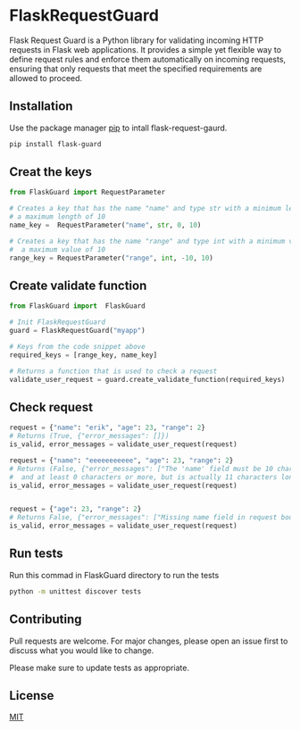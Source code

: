 # FlaskRequestGuard

Flask Request Guard is a Python library for validating incoming HTTP requests in Flask web applications. 
It provides a simple yet flexible way to define request rules and enforce them automatically on incoming
 requests, ensuring that only requests that meet the specified requirements are allowed to proceed. 


## Installation
Use the package manager [pip](https://pip.pypa.io/en/stable/) to intall flask-request-gaurd.

```bash
pip install flask-guard
```

## Creat the keys


```python
from FlaskGuard import RequestParameter

# Creates a key that has the name "name" and type str with a minimum length of 0 and 
# a maximum length of 10
name_key =  RequestParameter("name", str, 0, 10)

# Creates a key that has the name "range" and type int with a minimum value of -10 and
#  a maximum value of 10
range_key = RequestParameter("range", int, -10, 10)

```

## Create validate function

```python
from FlaskGuard import  FlaskGuard

# Init FlaskRequestGuard
guard = FlaskRequestGuard("myapp")

# Keys from the code snippet above
required_keys = [range_key, name_key] 

# Returns a function that is used to check a request
validate_user_request = guard.create_validate_function(required_keys)

```

## Check request

```python
request = {"name": "erik", "age": 23, "range": 2}
# Returns (True, {"error_messages": []}) 
is_valid, error_messages = validate_user_request(request)

request = {"name": "eeeeeeeeeee", "age": 23, "range": 2}
# Returns (False, {"error_messages": ["The 'name' field must be 10 characters or less,
#  and at least 0 characters or more, but is actually 11 characters long."]})
is_valid, error_messages = validate_user_request(request)


request = {"age": 23, "range": 2}
# Returns False, {"error_messages": ["Missing name field in request body."]}
is_valid, error_messages = validate_user_request(request)

```


## Run tests

Run this commad in FlaskGuard directory to run the tests

```bash
python -m unittest discover tests
```


## Contributing

Pull requests are welcome. For major changes, please open an issue first
to discuss what you would like to change.

Please make sure to update tests as appropriate.

## License

[MIT](https://choosealicense.com/licenses/mit/)

